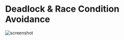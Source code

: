 # Deadlock & Race Condition Avoidance
![screenshot](https://travis-ci.org/mgoldsmith1/Concurrency.svg?branch=master)
